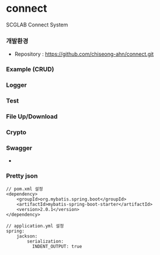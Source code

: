 # connect
SCGLAB Connect System

### 개발환경
- Repository : https://github.com/chiseong-ahn/connect.git

### Example (CRUD)

### Logger

### Test

### File Up/Download

### Crypto

### Swagger
- [HOST]:[PORT]/swagger-ui.html

### Pretty json
```
// pom.xml 설정 
<dependency>
    <groupId>org.mybatis.spring.boot</groupId>
    <artifactId>mybatis-spring-boot-starter</artifactId>
    <version>2.0.1</version>
</dependency>
```
```
// application.yml 설정 
spring:
    jackson:
        serialization:
          INDENT_OUTPUT: true
```
